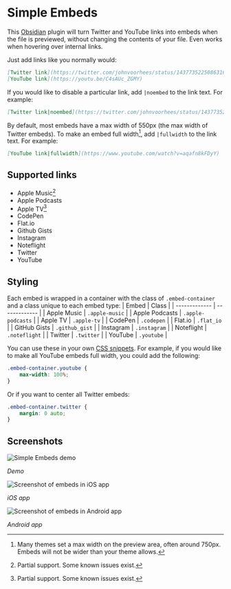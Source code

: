 # Simple Embeds

This [Obsidian](https://obsidian.md) plugin will turn Twitter and YouTube links into embeds when the file is previewed, without changing the contents of your file. Even works when hovering over internal links. 

Just add links like you normally would:

```md
[Twitter link](https://twitter.com/johnvoorhees/status/1437735225086316548?s=21)
[YouTube link](https://youtu.be/C4sAUc_ZGMY)
```

If you would like to disable a particular link, add `|noembed` to the link text. For example:
```md
[Twitter link|noembed](https://twitter.com/johnvoorhees/status/1437735225086316548?s=21)
```

By default, most embeds have a max width of 550px (the max width of Twitter embeds). To make an embed full width[^1], add `|fullwidth` to the link text. For example:

```md
[YouTube link|fullwidth](https://www.youtube.com/watch?v=aqafn8kFDyY)
```
## Supported links

- Apple Music[^2]
- Apple Podcasts
- Apple TV[^2]
- CodePen
- Flat.io
- Github Gists
- Instagram
- Noteflight
- Twitter
- YouTube

## Styling

Each embed is wrapped in a container with the class of `.embed-container` and a class unique to each embed type:
| Embed | Class |
| ------------- | ------------- |
| Apple Music | `.apple-music` |
| Apple Podcasts | `.apple-podcasts` |
| Apple TV | `.apple-tv` |
| CodePen | `.codepen` |
| Flat.io | `.flat_io` |
| GitHub Gists | `.github_gist` |
| Instagram | `.instagram` |
| Noteflight | `.noteflight` |
| Twitter | `.twitter` |
| YouTube | `.youtube` |

You can use these in your own [CSS snippets](https://help.obsidian.md/How+to/Add+custom+styles#Use+Themes+and+or+CSS+snippets). For example, if you would like to make all YouTube embeds full width, you could add the following:

```css
.embed-container.youtube {
    max-width: 100%;
} 
```

Or if you want to center all Twitter embeds:

```css
.embed-container.twitter {
    margin: 0 auto;
}
```

## Screenshots

![Simple Embeds demo](https://raw.githubusercontent.com/samwarnick/obsidian-simple-embeds/main/screenshots/demo.gif)

_Demo_

![Screenshot of embeds in iOS app](https://raw.githubusercontent.com/samwarnick/obsidian-simple-embeds/main/screenshots/ios.png)

_iOS app_

![Screenshot of embeds in Android app](https://raw.githubusercontent.com/samwarnick/obsidian-simple-embeds/main/screenshots/android.png)

_Android app_

[^1]: Many themes set a max width on the preview area, often around 750px. Embeds will not be wider than your theme allows.
[^2]: Partial support. Some known issues exist.